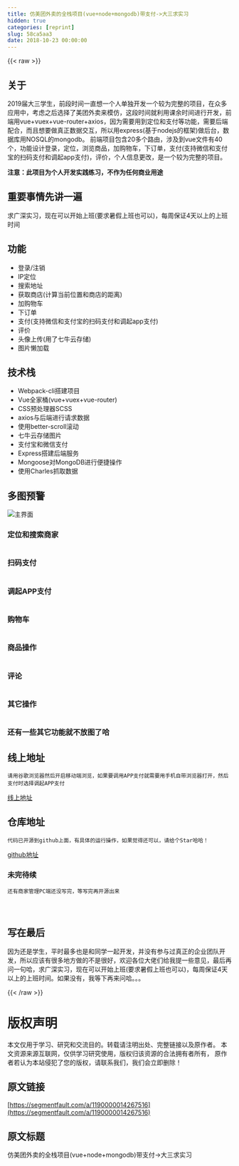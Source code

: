 ```yaml
---
title: 仿美团外卖的全栈项目(vue+node+mongodb)带支付->大三求实习
hidden: true
categories: [reprint]
slug: 58ca5aa3
date: 2018-10-23 00:00:00
---
```


{{< raw >}}

                    
<h2 id="articleHeader0">关于</h2>
<p>2019届大三学生，前段时间一直想一个人单独开发一个较为完整的项目，在众多应用中，考虑之后选择了美团外卖来模仿，这段时间就利用课余时间进行开发，前端用vue+vuex+vue-router+axios，因为需要用到定位和支付等功能，需要后端配合，而且想要做真正数据交互，所以用express(基于nodejs的框架)做后台，数据库用NOSQL的mongodb。 前端项目包含20多个路由，涉及到vue文件有40个，功能设计登录，定位，浏览商品，加购物车，下订单，支付(支持微信和支付宝的扫码支付和调起app支付)，评价，个人信息更改，是一个较为完整的项目。</p>
<p><strong>注意：此项目为个人开发实践练习，不作为任何商业用途</strong></p>
<h2 id="articleHeader1">重要事情先讲一遍</h2>
<p>求广深实习，现在可以开始上班(要求暑假上班也可以)，每周保证4天以上的上班时间</p>
<h2 id="articleHeader2">功能</h2>
<ul>
<li>登录/注销</li>
<li>IP定位</li>
<li>搜索地址</li>
<li>获取商店(计算当前位置和商店的距离)</li>
<li>加购物车</li>
<li>下订单</li>
<li>支付(支持微信和支付宝的扫码支付和调起app支付)</li>
<li>评价</li>
<li>头像上传(用了七牛云存储)</li>
<li>图片懒加载</li>
</ul>
<h2 id="articleHeader3">技术栈</h2>
<ul>
<li>Webpack-cli搭建项目</li>
<li>Vue全家桶(vue+vuex+vue-router)</li>
<li>CSS预处理器SCSS</li>
<li>axios与后端进行请求数据</li>
<li>使用better-scroll滚动</li>
<li>七牛云存储图片</li>
<li>支付宝和微信支付</li>
<li>Express搭建后端服务</li>
<li>Mongoose对MongoDB进行便捷操作</li>
<li>使用Charles抓取数据</li>
</ul>
<h2 id="articleHeader4">多图预警</h2>
<p><span class="img-wrap"><img src="https://static.alili.tech/img/remote/1460000014267519?w=372&amp;h=664" del-src="https://static.alili.tech/v-5bbf1b3b/global/img/squares.svg" alt="主界面" title="主界面" style="cursor: pointer;"></span></p>
<h3 id="articleHeader5">定位和搜索商家</h3>
<p><span class="img-wrap"><img src="https://static.alili.tech/img/remote/1460000014267520?w=374&amp;h=664" del-src="https://static.alili.tech/v-5bbf1b3b/global/img/squares.svg" alt="" title="" style="cursor: pointer;"></span></p>
<h3 id="articleHeader6">扫码支付</h3>
<p><span class="img-wrap"><img src="https://static.alili.tech/img/remote/1460000014267521" src="https://static.alili.tech/img/remote/1460000014267521" alt="" title="" style="cursor: pointer; display: inline;"></span></p>
<h3 id="articleHeader7">调起APP支付</h3>
<p><span class="img-wrap"><img src="https://static.alili.tech/img/remote/1460000014267522?w=247&amp;h=463" del-src="https://static.alili.tech/v-5bbf1b3b/global/img/squares.svg" alt="" title="" style="cursor: pointer;"></span></p>
<h3 id="articleHeader8">购物车</h3>
<p><span class="img-wrap"><img src="https://static.alili.tech/img/remote/1460000014267523?w=378&amp;h=664" src="https://static.alili.tech/img/remote/1460000014267523?w=378&amp;h=664" alt="" title="" style="cursor: pointer; display: inline;"></span></p>
<h3 id="articleHeader9">商品操作</h3>
<p><span class="img-wrap"><img src="https://static.alili.tech/img/remote/1460000014267524?w=374&amp;h=664" src="https://static.alili.tech/img/remote/1460000014267524?w=374&amp;h=664" alt="" title="" style="cursor: pointer; display: inline;"></span></p>
<h3 id="articleHeader10">评论</h3>
<p><span class="img-wrap"><img src="https://static.alili.tech/img/remote/1460000014267525?w=377&amp;h=668" del-src="https://static.alili.tech/v-5bbf1b3b/global/img/squares.svg" alt="" title="" style="cursor: pointer;"></span></p>
<h3 id="articleHeader11">其它操作</h3>
<p><span class="img-wrap"><img src="https://static.alili.tech/img/remote/1460000014267526" del-src="https://static.alili.tech/v-5bbf1b3b/global/img/squares.svg" alt="" title="" style="cursor: pointer;"></span></p>
<h3 id="articleHeader12">还有一些其它功能就不放图了哈</h3>
<h2 id="articleHeader13">线上地址</h2>
<div class="widget-codetool" style="display:none;">
      <div class="widget-codetool--inner">
      <span class="selectCode code-tool" data-toggle="tooltip" data-placement="top" title="" data-original-title="全选"></span>
      <span type="button" class="copyCode code-tool" data-toggle="tooltip" data-placement="top" data-clipboard-text="请用谷歌浏览器然后开启移动端浏览，如果要调用APP支付就需要用手机自带浏览器打开，然后支付时选择调起APP支付" title="" data-original-title="复制"></span>
      <span type="button" class="saveToNote code-tool" data-toggle="tooltip" data-placement="top" title="" data-original-title="放进笔记"></span>
      </div>
      </div><pre class="hljs stata"><code style="word-break: break-word; white-space: initial;">请用谷歌浏览器然后开启移动端浏览，如果要调用<span class="hljs-keyword">APP</span>支付就需要用手机自带浏览器打开，然后支付时选择调起<span class="hljs-keyword">APP</span>支付</code></pre>
<p><a href="http://39.108.3.12" rel="nofollow noreferrer" target="_blank">线上地址</a></p>
<h2 id="articleHeader14">仓库地址</h2>
<div class="widget-codetool" style="display:none;">
      <div class="widget-codetool--inner">
      <span class="selectCode code-tool" data-toggle="tooltip" data-placement="top" title="" data-original-title="全选"></span>
      <span type="button" class="copyCode code-tool" data-toggle="tooltip" data-placement="top" data-clipboard-text="代码已开源到github上面，有具体的运行操作，如果觉得还可以，请给个Star哈哈！" title="" data-original-title="复制"></span>
      <span type="button" class="saveToNote code-tool" data-toggle="tooltip" data-placement="top" title="" data-original-title="放进笔记"></span>
      </div>
      </div><pre class="hljs mathematica"><code style="word-break: break-word; white-space: initial;">代码已开源到github上面，有具体的运行操作，如果觉得还可以，请给个<span class="hljs-keyword">Star</span>哈哈！</code></pre>
<p><a href="https://github.com/zwStar/vue-meituan" rel="nofollow noreferrer" target="_blank">github地址</a></p>
<h3 id="articleHeader15">未完待续</h3>
<div class="widget-codetool" style="display:none;">
      <div class="widget-codetool--inner">
      <span class="selectCode code-tool" data-toggle="tooltip" data-placement="top" title="" data-original-title="全选"></span>
      <span type="button" class="copyCode code-tool" data-toggle="tooltip" data-placement="top" data-clipboard-text="还有商家管理PC端还没写完，等写完再开源出来

" title="" data-original-title="复制"></span>
      <span type="button" class="saveToNote code-tool" data-toggle="tooltip" data-placement="top" title="" data-original-title="放进笔记"></span>
      </div>
      </div><pre class="hljs armasm"><code>还有商家管理<span class="hljs-built_in">PC</span>端还没写完，等写完再开源出来

</code></pre>
<h2 id="articleHeader16">写在最后</h2>
<p>因为还是学生，平时最多也是和同学一起开发，并没有参与过真正的企业团队开发，所以应该有很多地方做的不是很好，欢迎各位大佬们给我提一些意见，最后再问一句哈，求广深实习，现在可以开始上班(要求暑假上班也可以)，每周保证4天以上的上班时间。如果没有，我等下再来问哈。。。</p>

                
{{< /raw >}}

# 版权声明
本文仅用于学习、研究和交流目的。转载请注明出处、完整链接以及原作者。
本文资源来源互联网，仅供学习研究使用，版权归该资源的合法拥有者所有，
原作者若认为本站侵犯了您的版权，请联系我们，我们会立即删除！

## 原文链接
[https://segmentfault.com/a/1190000014267516](https://segmentfault.com/a/1190000014267516)

## 原文标题
仿美团外卖的全栈项目(vue+node+mongodb)带支付->大三求实习
